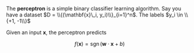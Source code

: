 The **perceptron** is a simple binary classifier learning algorithm. Say you have a dataset $D = \\{(\mathbf{x}\_i, y_i)\\}_{i=1}^n$. The labels $y_i \in \\{+1, -1\\}$

Given an input $\mathbf{x}$, the perceptron predicts

$$
f(\mathbf{x}) = \operatorname{sgn}(\mathbf{w} \cdot \mathbf{x} + b)
$$